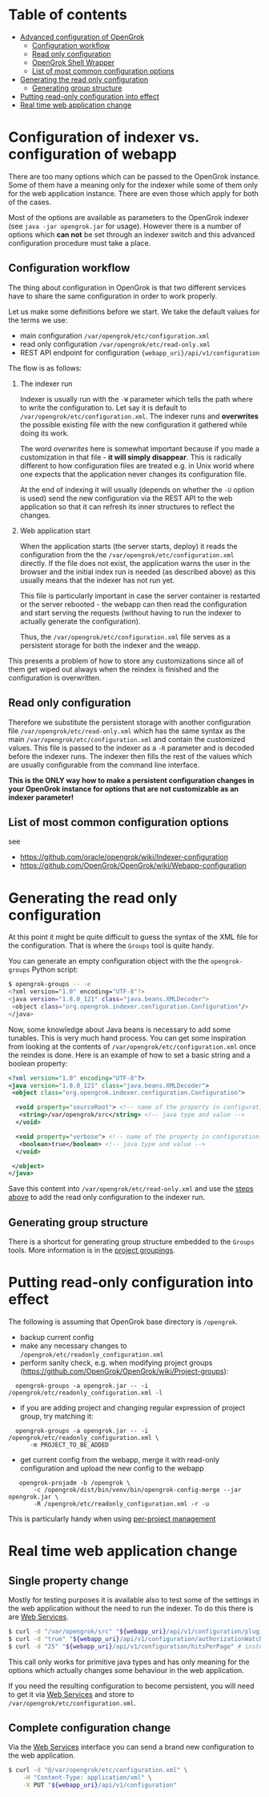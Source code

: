 # Table of contents

<!-- toc -->

- [Advanced configuration of OpenGrok](#advanced-configuration-of-opengrok)
  * [Configuration workflow](#configuration-workflow)
  * [Read only configuration](#read-only-configuration)
  * [OpenGrok Shell Wrapper](#opengrok-shell-wrapper)
  * [List of most common configuration options](#list-of-most-common-configuration-options)
- [Generating the read only configuration](#generating-the-read-only-configuration)
  * [Generating group structure](#generating-group-structure)
- [Putting read-only configuration into effect](#putting-read-only-configuration-into-effect)
- [Real time web application change](#real-time-web-application-change)

<!-- tocstop -->

# Configuration of indexer vs. configuration of webapp

There are too many options which can be passed to the OpenGrok instance. Some of them have a meaning only for the indexer while some of them only for the web application instance. There are even those which apply for both of the cases.

Most of the options are available as parameters to the OpenGrok indexer (see `java -jar opengrok.jar` for usage). However there is a number of options which **can not** be set through an indexer switch and this advanced configuration procedure must take a place.

## Configuration workflow

The thing about configuration in OpenGrok is that two different services have to share the same configuration in order to work properly.

Let us make some definitions before we start. We take the default values for the terms we use:

 - main configuration `/var/opengrok/etc/configuration.xml`
 - read only configuration `/var/opengrok/etc/read-only.xml`
 - REST API endpoint for configuration `{webapp_uri}/api/v1/configuration`

The flow is as follows:

1. The indexer run
  
    Indexer is usually run with the `-W` parameter which tells the path where to write the configuration to. Let say it is default to `/var/opengrok/etc/configuration.xml`. The indexer runs and **overwrites** the possible existing file with the new configuration it gathered while doing its work.

    The word *overwrites* here is somewhat important because if you made a customization in that file - **it will simply disappear**. This is radically different to how configuration files are treated e.g. in Unix world where one expects that the application never changes its configuration file.

    At the end of indexing it will usually (depends on whether the `-U` option is used) send the new configuration via the REST API to the web application so that it can refresh its inner structures to reflect the changes.

2. Web application start
  
    When the application starts (the server starts, deploy) it reads the configuration from the the `/var/opengrok/etc/configuration.xml` directly. If the file does not exist, the application warns the user in the browser and the initial index run is needed (as described above) as this usually means that the indexer has not run yet.

    This file is particularly important in case the server container is restarted or the server rebooted - the webapp can then read the configuration and start serving the requests (without having to run the indexer to actually generate the configuration).

    Thus, the `/var/opengrok/etc/configuration.xml` file serves as a persistent storage for both the indexer and the weapp.

This presents a problem of how to store any customizations since all of them get wiped out always when the reindex is finished and the configuration is overwritten.

## Read only configuration

Therefore we substitute the persistent storage with another configuration file `/var/opengrok/etc/read-only.xml` which has the same syntax as the main `/var/opengrok/etc/configuration.xml` and contain the customized values. This file is passed to the indexer as a `-R` parameter and is decoded before the indexer runs. The indexer then fills the rest of the values which are usually configurable from the command line interface.

**This is the ONLY way how to make a persistent configuration changes in your OpenGrok instance for options that are not customizable as an indexer parameter!**

## List of most common configuration options

see
  - https://github.com/oracle/opengrok/wiki/Indexer-configuration
  - https://github.com/OpenGrok/OpenGrok/wiki/Webapp-configuration

# Generating the read only configuration

At this point it might be quite difficult to guess the syntax of the XML file for the configuration. That is where the `Groups` tool is quite handy.

You can generate an empty configuration object with the the `opengrok-groups` Python script:

```bash
$ opengrok-groups -- -e
<?xml version="1.0" encoding="UTF-8"?>
<java version="1.8.0_121" class="java.beans.XMLDecoder">
 <object class="org.opengrok.indexer.configuration.Configuration"/>
</java>
```

Now, some knowledge about Java beans is necessary to add some tunables. This is very much hand process. You can get some inspiration from looking at the contents of `/var/opengrok/etc/configuration.xml` once the reindex is done. Here is an example of how to set a basic string and a boolean property:

```xml
<?xml version="1.0" encoding="UTF-8"?>
<java version="1.8.0_121" class="java.beans.XMLDecoder">
 <object class="org.opengrok.indexer.configuration.Configuration">

  <void property="sourceRoot"> <!-- name of the property in configuration -->
   <string>/var/opengrok/src</string> <!-- java type and value -->
  </void>

  <void property="verbose"> <!-- name of the property in configuration -->
   <boolean>true</boolean> <!-- java type and value -->
  </void>

 </object>
</java>
```

Save this content into `/var/opengrok/etc/read-only.xml` and use the [steps above](#read-only-configuration) to add the read only configuration to the indexer run.

## Generating group structure

There is a shortcut for generating group structure embedded to the `Groups` tools. More information is in the [project groupings](https://github.com/OpenGrok/OpenGrok/wiki/Project-groups).

# Putting read-only configuration into effect

The following is assuming that OpenGrok base directory is `/opengrok`.

- backup current config
- make any necessary changes to `/opengrok/etc/readonly_configuration.xml`
- perform sanity check, e.g. when modifying project groups (https://github.com/OpenGrok/OpenGrok/wiki/Project-groups):
```
  opengrok-groups -a opengrok.jar -- -i /opengrok/etc/readonly_configuration.xml -l
```
- if you are adding project and changing regular expression of project group, try matching it: 
```
  opengrok-groups -a opengrok.jar -- -i /opengrok/etc/readonly_configuration.xml \
      -m PROJECT_TO_BE_ADDED
```
- get current config from the webapp, merge it with read-only configuration and upload the new config to the webapp
```
   opengrok-projadm -b /opengrok \
       -c /opengrok/dist/bin/venv/bin/opengrok-config-merge --jar opengrok.jar \
       -R /opengrok/etc/readonly_configuration.xml -r -u
```

This is particularly handy when using [per-project management ](https://github.com/OpenGrok/OpenGrok/wiki/Per-project-management)

# Real time web application change

## Single property change

Mostly for testing purposes it is available also to test some of the settings in the web application without the need to run the indexer. To do this there is are [Web Services](https://github.com/oracle/opengrok/wiki/Web-services).

```bash
$ curl -d "/var/opengrok/src" "${webapp_uri}/api/v1/configuration/pluginDirectory"
$ curl -d "true" "${webapp_uri}/api/v1/configuration/authorizationWatchdogEnabled"
$ curl -d "25" "${webapp_uri}/api/v1/configuration/hitsPerPage" # instead of 10
```

This call only works for primitive java types and has only meaning for the options which actually changes some behaviour in the web application.

If you need the resulting configuration to become persistent, you will need to get it via [Web Services](https://github.com/oracle/opengrok/wiki/Web-services) and store to `/var/opengrok/etc/configuration.xml`.

## Complete configuration change
  
Via the [Web Services](https://github.com/oracle/opengrok/wiki/Web-services) interface you can send a brand new configuration to the web application.

```bash
$ curl -d "@/var/opengrok/etc/configuration.xml" \
    -H "Content-Type: application/xml" \
    -X PUT "${webapp_uri}/api/v1/configuration"
```